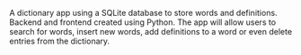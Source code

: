 A dictionary app using a SQLite database to store words and definitions. 
Backend and frontend created using Python. The app will allow users to 
search for words, insert new words, add definitions to a word or even 
delete entries from the dictionary. 
